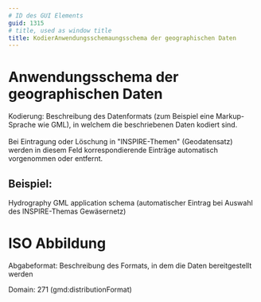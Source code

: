 ```yaml
---
# ID des GUI Elements
guid: 1315
# title, used as window title
title: KodierAnwendungsschemaungsschema der geographischen Daten
---
```


# Anwendungsschema der geographischen Daten

Kodierung: Beschreibung des Datenformats (zum Beispiel eine Markup-Sprache wie GML), in welchem die beschriebenen Daten kodiert sind.<br/><br/>Bei Eintragung oder Löschung in "INSPIRE-Themen" (Geodatensatz) werden in diesem Feld korrespondierende Einträge automatisch vorgenommen oder entfernt.

## Beispiel:

Hydrography GML application schema (automatischer Eintrag bei Auswahl des INSPIRE-Themas Gewäsernetz)

# ISO Abbildung

Abgabeformat: Beschreibung des Formats, in dem die Daten bereitgestellt werden

Domain: 271 (gmd:distributionFormat)
